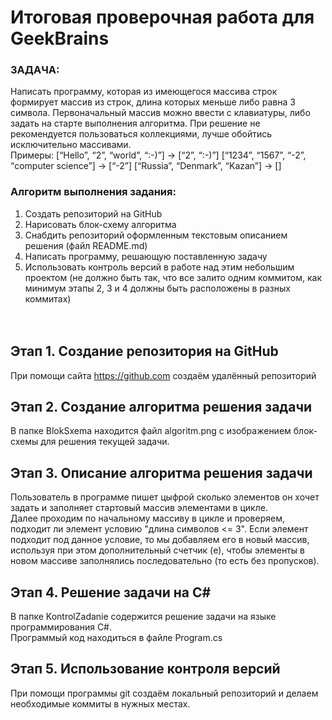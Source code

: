 # Итоговая проверочная работа для GeekBrains

### ЗАДАЧА:

Написать программу, которая из имеющегося массива строк формирует массив из строк, длина которых меньше либо равна 3 символа. Первоначальный массив можно ввести с клавиатуры, либо задать на старте выполнения алгоритма. При решение не рекомендуется пользоваться коллекциями, лучше обойтись исключительно массивами.<br>
Примеры:
[“Hello”, “2”, “world”, “:-)”] → [“2”, “:-)”]
[“1234”, “1567”, “-2”, “computer science”] → [“-2”]
[“Russia”, “Denmark”, “Kazan”] → []

### Алгоритм выполнения задания:

1. Создать репозиторий на GitHub
2. Нарисовать блок-схему алгоритма
3. Снабдить репозиторий оформленным текстовым описанием решения (файл README.md)
4. Написать программу, решающую поставленную задачу
5. Использовать контроль версий в работе над этим небольшим проектом (не должно быть так, что все залито одним коммитом, как минимум этапы 2, 3 и 4 должны быть расположены в разных коммитах)
   <br>
   <br>
   <br>

## Этап 1. Создание репозитория на GitHub

При помощи сайта https://github.com создаём удалённый репозиторий

## Этап 2. Создание алгоритма решения задачи

В папке BlokSxema находится файл algoritm.png с изображением блок-схемы для решения текущей задачи.

## Этап 3. Описание алгоритма решения задачи

Пользователь в программе пишет цыфрой сколько элементов он хочет задать и заполняет стартовый массив элементами в цикле.<br>
Далее проходим по начальному массиву в цикле и проверяем, подходит ли элемент условию "длина символов <= 3". Если элемент подходит под данное условие, то мы добавляем его в новый массив, используя при этом дополнительный счетчик (e), чтобы элементы в новом массиве заполнялись последовательно (то есть без пропусков).

## Этап 4. Решение задачи на C#

В папке KontrolZadanie содержится решение задачи на языке программирования C#. <br>
Программый код находиться в файле Program.cs

## Этап 5. Использование контроля версий

При помощи программы git создаём локальный репозиторий и делаем необходимые коммиты в нужных местах.
